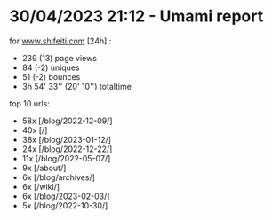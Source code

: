 # 30/04/2023 21:12 - Umami report
for www.shifeiti.com [24h] :

 - 239 (13) page views
 - 84 (-2) uniques
 - 51 (-2) bounces
 - 3h 54' 33'' (20' 10'') totaltime


top 10 urls:
 - 58x [/blog/2022-12-09/]
 - 40x [/]
 - 38x [/blog/2023-01-12/]
 - 24x [/blog/2022-12-22/]
 - 11x [/blog/2022-05-07/]
 - 9x [/about/]
 - 6x [/blog/archives/]
 - 6x [/wiki/]
 - 6x [/blog/2023-02-03/]
 - 5x [/blog/2022-10-30/]


